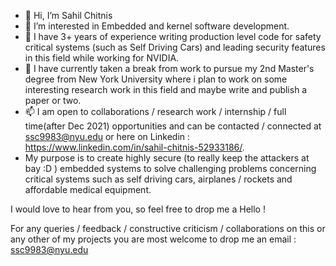 - 👋 Hi, I’m Sahil Chitnis
- 👀 I’m interested in Embedded and kernel software development.
- 🌱 I have 3+ years of experience writing production level code for safety critical systems (such as Self Driving Cars) and leading security features in this field while working for NVIDIA.
- 💞️ I have currently taken a break from work to pursue my 2nd Master's degree from New York University where i plan to work on some interesting research work 
     in this field and maybe write and publish a paper or two.
- 📫 I am open to collaborations / research work / internship / full time(after Dec 2021) opportunities and can be contacted / connected at ssc9983@nyu.edu or
     here on Linkedin : https://www.linkedin.com/in/sahil-chitnis-52933186/.
- My purpose is to create highly secure (to really keep the attackers at bay :D ) embedded systems to solve challenging problems
 concerning critical systems such as self driving cars, airplanes / rockets and affordable medical equipment.
     
I would love to hear from you, so feel free to drop me a Hello !

For any queries / feedback / constructive criticism / collaborations on this or any other of my projects you are most welcome to drop me an email : ssc9983@nyu.edu

<!---
SahilChitniss/SahilChitniss is a ✨ special ✨ repository because its `README.md` (this file) appears on your GitHub profile.
You can click the Preview link to take a look at your changes.
--->
